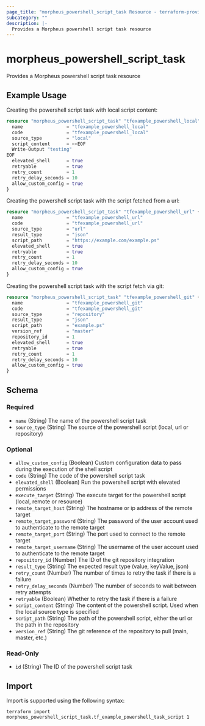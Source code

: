 ```yaml
---
page_title: "morpheus_powershell_script_task Resource - terraform-provider-morpheus"
subcategory: ""
description: |-
  Provides a Morpheus powershell script task resource
---
```


# morpheus_powershell_script_task

Provides a Morpheus powershell script task resource

## Example Usage

Creating the powershell script task with local script content:

```terraform
resource "morpheus_powershell_script_task" "tfexample_powershell_local" {
  name                = "tfexample_powershell_local"
  code                = "tfexample_powershell_local"
  source_type         = "local"
  script_content      = <<EOF
  Write-Output "testing"
EOF
  elevated_shell      = true
  retryable           = true
  retry_count         = 1
  retry_delay_seconds = 10
  allow_custom_config = true
}
```

Creating the powershell script task with the script fetched from a url:

```terraform
resource "morpheus_powershell_script_task" "tfexample_powershell_url" {
  name                = "tfexample_powershell_url"
  code                = "tfexample_powershell_url"
  source_type         = "url"
  result_type         = "json"
  script_path         = "https://example.com/example.ps"
  elevated_shell      = true
  retryable           = true
  retry_count         = 1
  retry_delay_seconds = 10
  allow_custom_config = true
}
```

Creating the powershell script task with the script fetch via git:

```terraform
resource "morpheus_powershell_script_task" "tfexample_powershell_git" {
  name                = "tfexample_powershell_git"
  code                = "tfexample_powershell_git"
  source_type         = "repository"
  result_type         = "json"
  script_path         = "example.ps"
  version_ref         = "master"
  repository_id       = 1
  elevated_shell      = true
  retryable           = true
  retry_count         = 1
  retry_delay_seconds = 10
  allow_custom_config = true
}
```

<!-- schema generated by tfplugindocs -->
## Schema

### Required

- `name` (String) The name of the powershell script task
- `source_type` (String) The source of the powershell script (local, url or repository)

### Optional

- `allow_custom_config` (Boolean) Custom configuration data to pass during the execution of the shell script
- `code` (String) The code of the powershell script task
- `elevated_shell` (Boolean) Run the powershell script with elevated permissions
- `execute_target` (String) The execute target for the powershell script (local, remote or resource)
- `remote_target_host` (String) The hostname or ip address of the remote target
- `remote_target_password` (String) The password of the user account used to authenticate to the remote target
- `remote_target_port` (String) The port used to connect to the remote target
- `remote_target_username` (String) The username of the user account used to authenticate to the remote target
- `repository_id` (Number) The ID of the git repository integration
- `result_type` (String) The expected result type (value, keyValue, json)
- `retry_count` (Number) The number of times to retry the task if there is a failure
- `retry_delay_seconds` (Number) The number of seconds to wait between retry attempts
- `retryable` (Boolean) Whether to retry the task if there is a failure
- `script_content` (String) The content of the powershell script. Used when the local source type is specified
- `script_path` (String) The path of the powershell script, either the url or the path in the repository
- `version_ref` (String) The git reference of the repository to pull (main, master, etc.)

### Read-Only

- `id` (String) The ID of the powershell script task

## Import

Import is supported using the following syntax:

```shell
terraform import morpheus_powershell_script_task.tf_example_powershell_task_script 1
```

